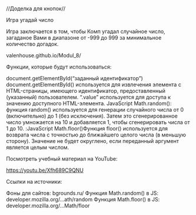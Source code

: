 //Доделка для кнопок//

Игра угадай число

Игра заключается в том, чтобы Комп угадал случайное число, загаданое Вами в диапазоне от -999 до 999 за минимальное количество догадок.

valenhouse.github.io/Modul_8/

Функции, которые будут использоваться: 

document.getElementById(“заданный идентификатор”) 
document.getElementById() используется для извлечения элемента с HTML-страницы, имеющего идентификатор, 
предоставленный (указанный) пользователем. 
“.value” используется для доступа к значению доступного HTML-элемента.
JavaScript Math.random(): функция random() используется для генерации случайного числа от 0 (включительно) до 1 (без исключения). 
Затем это сгенерированное число умножается на 10 и добавляется 1, чтобы сгенерировать числа от 1 до 10.
:JavaScript Math.floor()Функция floor() используется для возврата числа с точностью до ближайшего целого числа (в меньшую сторону). 
Значение не будет округлено, если переданный аргумент является целым числом.

Посмотреть учебный материал на YouTube:

https://youtu.be/Xfh689C9QNU

Ссылки на источники:

Фоны для сайтов: bgrounds.ru/
Функция Math.random() в JS: developer.mozilla.org/...ath/random
Функция Math.floor() в JS: developer.mozilla.org/...Math/floor
